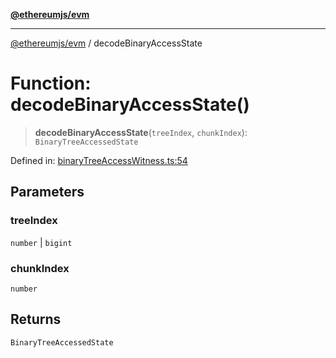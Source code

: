 [**@ethereumjs/evm**](../README.md)

***

[@ethereumjs/evm](../README.md) / decodeBinaryAccessState

# Function: decodeBinaryAccessState()

> **decodeBinaryAccessState**(`treeIndex`, `chunkIndex`): `BinaryTreeAccessedState`

Defined in: [binaryTreeAccessWitness.ts:54](https://github.com/ethereumjs/ethereumjs-monorepo/blob/master/packages/evm/src/binaryTreeAccessWitness.ts#L54)

## Parameters

### treeIndex

`number` | `bigint`

### chunkIndex

`number`

## Returns

`BinaryTreeAccessedState`

